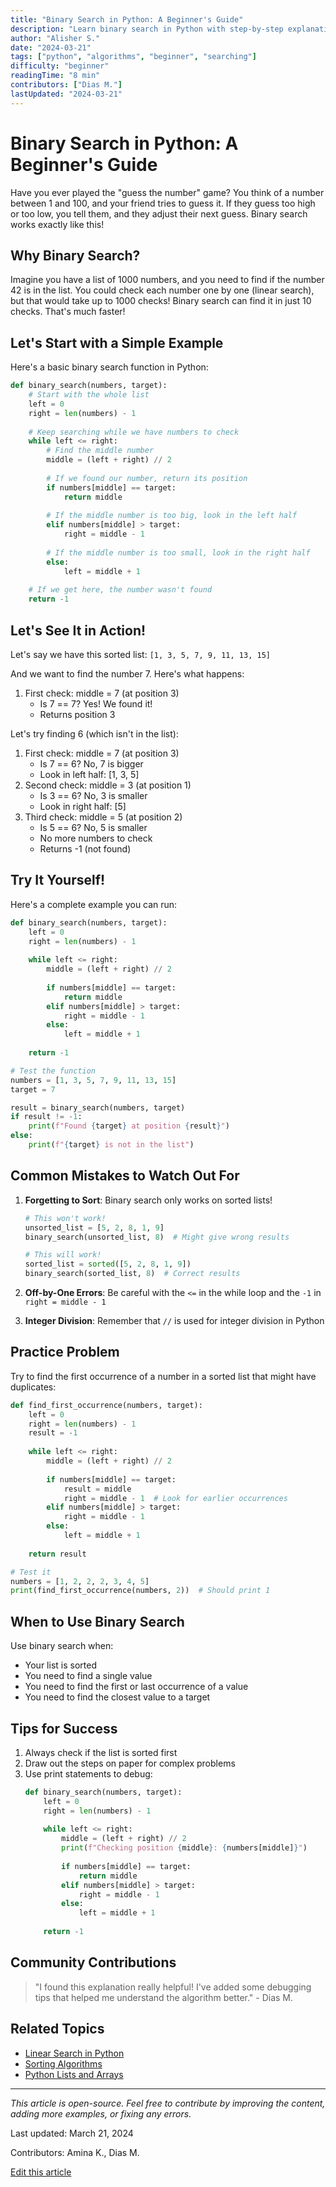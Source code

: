 ```yaml
---
title: "Binary Search in Python: A Beginner's Guide"
description: "Learn binary search in Python with step-by-step explanations and interactive examples"
author: "Alisher S."
date: "2024-03-21"
tags: ["python", "algorithms", "beginner", "searching"]
difficulty: "beginner"
readingTime: "8 min"
contributors: ["Dias M."]
lastUpdated: "2024-03-21"
---
```


# Binary Search in Python: A Beginner's Guide

Have you ever played the "guess the number" game? You think of a number between 1 and 100, and your friend tries to guess it. If they guess too high or too low, you tell them, and they adjust their next guess. Binary search works exactly like this!

## Why Binary Search?

Imagine you have a list of 1000 numbers, and you need to find if the number 42 is in the list. You could check each number one by one (linear search), but that would take up to 1000 checks! Binary search can find it in just 10 checks. That's much faster!

## Let's Start with a Simple Example

Here's a basic binary search function in Python:

```python
def binary_search(numbers, target):
    # Start with the whole list
    left = 0
    right = len(numbers) - 1
    
    # Keep searching while we have numbers to check
    while left <= right:
        # Find the middle number
        middle = (left + right) // 2
        
        # If we found our number, return its position
        if numbers[middle] == target:
            return middle
        
        # If the middle number is too big, look in the left half
        elif numbers[middle] > target:
            right = middle - 1
        
        # If the middle number is too small, look in the right half
        else:
            left = middle + 1
    
    # If we get here, the number wasn't found
    return -1
```

## Let's See It in Action!

Let's say we have this sorted list: `[1, 3, 5, 7, 9, 11, 13, 15]`

And we want to find the number 7. Here's what happens:

1. First check: middle = 7 (at position 3)
   - Is 7 == 7? Yes! We found it!
   - Returns position 3

Let's try finding 6 (which isn't in the list):

1. First check: middle = 7 (at position 3)
   - Is 7 == 6? No, 7 is bigger
   - Look in left half: [1, 3, 5]
2. Second check: middle = 3 (at position 1)
   - Is 3 == 6? No, 3 is smaller
   - Look in right half: [5]
3. Third check: middle = 5 (at position 2)
   - Is 5 == 6? No, 5 is smaller
   - No more numbers to check
   - Returns -1 (not found)

## Try It Yourself!

Here's a complete example you can run:

```python
def binary_search(numbers, target):
    left = 0
    right = len(numbers) - 1
    
    while left <= right:
        middle = (left + right) // 2
        
        if numbers[middle] == target:
            return middle
        elif numbers[middle] > target:
            right = middle - 1
        else:
            left = middle + 1
    
    return -1

# Test the function
numbers = [1, 3, 5, 7, 9, 11, 13, 15]
target = 7

result = binary_search(numbers, target)
if result != -1:
    print(f"Found {target} at position {result}")
else:
    print(f"{target} is not in the list")
```

## Common Mistakes to Watch Out For

1. **Forgetting to Sort**: Binary search only works on sorted lists!
   ```python
   # This won't work!
   unsorted_list = [5, 2, 8, 1, 9]
   binary_search(unsorted_list, 8)  # Might give wrong results
   
   # This will work!
   sorted_list = sorted([5, 2, 8, 1, 9])
   binary_search(sorted_list, 8)  # Correct results
   ```

2. **Off-by-One Errors**: Be careful with the `<=` in the while loop and the `-1` in `right = middle - 1`

3. **Integer Division**: Remember that `//` is used for integer division in Python

## Practice Problem

Try to find the first occurrence of a number in a sorted list that might have duplicates:

```python
def find_first_occurrence(numbers, target):
    left = 0
    right = len(numbers) - 1
    result = -1
    
    while left <= right:
        middle = (left + right) // 2
        
        if numbers[middle] == target:
            result = middle
            right = middle - 1  # Look for earlier occurrences
        elif numbers[middle] > target:
            right = middle - 1
        else:
            left = middle + 1
    
    return result

# Test it
numbers = [1, 2, 2, 2, 3, 4, 5]
print(find_first_occurrence(numbers, 2))  # Should print 1
```

## When to Use Binary Search

Use binary search when:
- Your list is sorted
- You need to find a single value
- You need to find the first or last occurrence of a value
- You need to find the closest value to a target

## Tips for Success

1. Always check if the list is sorted first
2. Draw out the steps on paper for complex problems
3. Use print statements to debug:
   ```python
   def binary_search(numbers, target):
       left = 0
       right = len(numbers) - 1
       
       while left <= right:
           middle = (left + right) // 2
           print(f"Checking position {middle}: {numbers[middle]}")
           
           if numbers[middle] == target:
               return middle
           elif numbers[middle] > target:
               right = middle - 1
           else:
               left = middle + 1
       
       return -1
   ```

## Community Contributions

> "I found this explanation really helpful! I've added some debugging tips that helped me understand the algorithm better." - Dias M.

## Related Topics

- [Linear Search in Python](/articles/linear-search-python)
- [Sorting Algorithms](/articles/sorting-algorithms)
- [Python Lists and Arrays](/articles/python-lists)

---

*This article is open-source. Feel free to contribute by improving the content, adding more examples, or fixing any errors.*

<div class="contribution-info">
  <p>Last updated: March 21, 2024</p>
  <p>Contributors: Amina K., Dias M.</p>
  <a href="https://github.com/selffounder/ed-vibe/edit/main/content/articles/binary-search-python.md" class="contribute-button">
    Edit this article
  </a>
</div> 